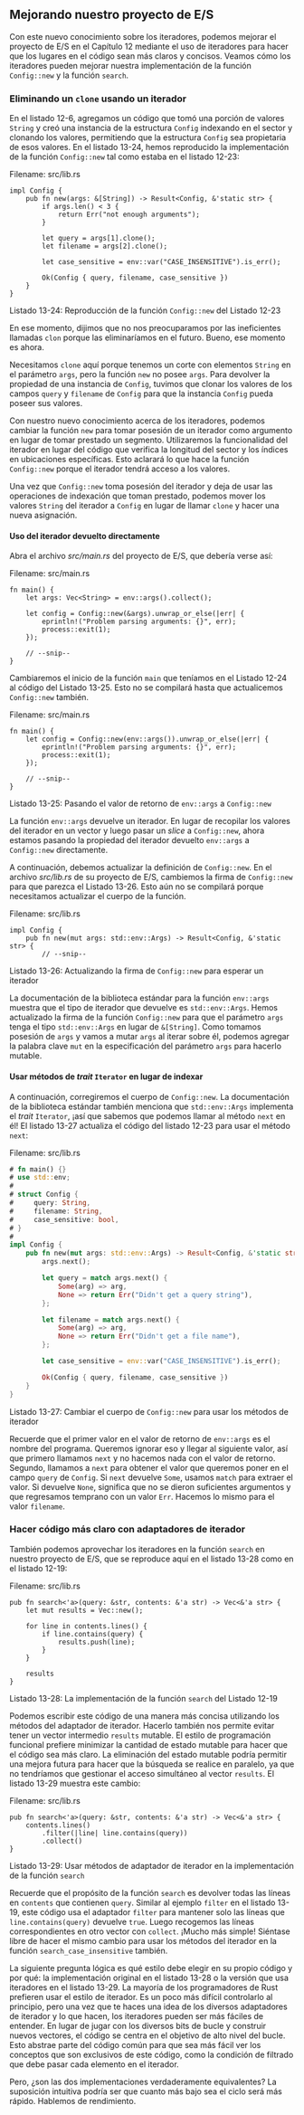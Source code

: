 ## Mejorando nuestro proyecto de E/S

Con este nuevo conocimiento sobre los iteradores, podemos mejorar el proyecto
de E/S en el Capítulo 12 mediante el uso de iteradores para hacer que los
lugares en el código sean más claros y concisos. Veamos cómo los iteradores
pueden mejorar nuestra implementación de la función `Config::new` y la
función `search`.

### Eliminando un `clone` usando un iterador

En el listado 12-6, agregamos un código que tomó una porción de valores
`String` y creó una instancia de la estructura `Config` indexando en el
sector y clonando los valores, permitiendo que la estructura `Config` sea
propietaria de esos valores. En el listado 13-24, hemos reproducido la
implementación de la función `Config::new` tal como estaba en el listado
12-23:

<span class="filename">Filename: src/lib.rs</span>

```rust,ignore
impl Config {
    pub fn new(args: &[String]) -> Result<Config, &'static str> {
        if args.len() < 3 {
            return Err("not enough arguments");
        }

        let query = args[1].clone();
        let filename = args[2].clone();

        let case_sensitive = env::var("CASE_INSENSITIVE").is_err();

        Ok(Config { query, filename, case_sensitive })
    }
}
```

<span class="caption">Listado 13-24: Reproducción de la función
`Config::new` del Listado 12-23</span>

En ese momento, dijimos que no nos preocuparamos por las ineficientes
llamadas `clon` porque las eliminaríamos en el futuro. Bueno, ese momento es
ahora.

Necesitamos `clone` aquí porque tenemos un corte con elementos `String` en el
parámetro `args`, pero la función `new` no posee `args`. Para devolver la
propiedad de una instancia de `Config`, tuvimos que clonar los valores de los
campos `query` y `filename` de `Config` para que la instancia `Config` pueda
poseer sus valores.

Con nuestro nuevo conocimiento acerca de los iteradores, podemos cambiar la
función `new` para tomar posesión de un iterador como argumento en lugar de
tomar prestado un segmento. Utilizaremos la funcionalidad del iterador en
lugar del código que verifica la longitud del sector y los índices en
ubicaciones específicas. Esto aclarará lo que hace la función `Config::new`
porque el iterador tendrá acceso a los valores.

Una vez que `Config::new` toma posesión del iterador y deja de usar las
operaciones de indexación que toman prestado, podemos mover los valores
`String` del iterador a `Config` en lugar de llamar `clone` y hacer una nueva
asignación.

#### Uso del iterador devuelto directamente

Abra el archivo *src/main.rs* del proyecto de E/S, que debería verse
así:

<span class="filename">Filename: src/main.rs</span>

```rust,ignore
fn main() {
    let args: Vec<String> = env::args().collect();

    let config = Config::new(&args).unwrap_or_else(|err| {
        eprintln!("Problem parsing arguments: {}", err);
        process::exit(1);
    });

    // --snip--
}
```

Cambiaremos el inicio de la función `main` que teníamos en el Listado 12-24
al código del Listado 13-25. Esto no se compilará hasta que actualicemos
`Config::new` también.

<span class="filename">Filename: src/main.rs</span>

```rust,ignore
fn main() {
    let config = Config::new(env::args()).unwrap_or_else(|err| {
        eprintln!("Problem parsing arguments: {}", err);
        process::exit(1);
    });

    // --snip--
}
```

<span class="caption">Listado 13-25: Pasando el valor de retorno de
`env::args` a `Config::new`</span>

La función `env::args` devuelve un iterador. En lugar de recopilar los valores del iterador en un vector y luego pasar un *slice* a `Config::new`, ahora estamos pasando la propiedad del iterador devuelto `env::args` a
`Config::new` directamente.

A continuación, debemos actualizar la definición de `Config::new`. En el
archivo *src/lib.rs* de su proyecto de E/S, cambiemos la firma de
`Config::new` para que parezca el Listado 13-26. Esto aún no se compilará
porque necesitamos actualizar el cuerpo de la función.

<span class="filename">Filename: src/lib.rs</span>

```rust,ignore
impl Config {
    pub fn new(mut args: std::env::Args) -> Result<Config, &'static str> {
        // --snip--
```

<span class="caption">Listado 13-26: Actualizando la firma de `Config::new`
para esperar un iterador</span>

La documentación de la biblioteca estándar para la función `env::args`
muestra que el tipo de iterador que devuelve es `std::env::Args`. Hemos
actualizado la firma de la función `Config::new` para que el parámetro
`args` tenga el tipo `std::env::Args` en lugar de `&[String]`. Como tomamos
posesión de `args` y vamos a mutar `args` al iterar sobre él, podemos agregar
la palabra clave `mut` en la especificación del parámetro `args` para hacerlo
mutable.

#### Usar métodos de *trait* `Iterator` en lugar de indexar

A continuación, corregiremos el cuerpo de `Config::new`. La documentación de
la biblioteca estándar también menciona que `std::env::Args` implementa el
*trait* `Iterator`, ¡así que sabemos que podemos llamar al método `next` en
él! El listado 13-27 actualiza el código del listado 12-23 para usar el
método `next`:

<span class="filename">Filename: src/lib.rs</span>

```rust
# fn main() {}
# use std::env;
#
# struct Config {
#     query: String,
#     filename: String,
#     case_sensitive: bool,
# }
#
impl Config {
    pub fn new(mut args: std::env::Args) -> Result<Config, &'static str> {
        args.next();

        let query = match args.next() {
            Some(arg) => arg,
            None => return Err("Didn't get a query string"),
        };

        let filename = match args.next() {
            Some(arg) => arg,
            None => return Err("Didn't get a file name"),
        };

        let case_sensitive = env::var("CASE_INSENSITIVE").is_err();

        Ok(Config { query, filename, case_sensitive })
    }
}
```

<span class="caption">Listado 13-27: Cambiar el cuerpo de `Config::new`
para usar los métodos de iterador</span>

Recuerde que el primer valor en el valor de retorno de `env::args` es el
nombre del programa. Queremos ignorar eso y llegar al siguiente valor, así
que primero llamamos `next` y no hacemos nada con el valor de retorno.
Segundo, llamamos a `next` para obtener el valor que queremos poner en el
campo `query` de `Config`. Si `next` devuelve `Some`, usamos `match` para
extraer el valor. Si devuelve `None`, significa que no se dieron suficientes
argumentos y que regresamos temprano con un valor `Err`. Hacemos lo mismo
para el valor `filename`.

### Hacer código más claro con adaptadores de iterador

También podemos aprovechar los iteradores en la función `search` en nuestro
proyecto de E/S, que se reproduce aquí en el listado 13-28 como en el listado
12-19:

<span class="filename">Filename: src/lib.rs</span>

```rust,ignore
pub fn search<'a>(query: &str, contents: &'a str) -> Vec<&'a str> {
    let mut results = Vec::new();

    for line in contents.lines() {
        if line.contains(query) {
            results.push(line);
        }
    }

    results
}
```

<span class="caption">Listado 13-28: La implementación de la función
`search` del Listado 12-19</span>

Podemos escribir este código de una manera más concisa utilizando los métodos
del adaptador de iterador. Hacerlo también nos permite evitar tener un vector
intermedio `results` mutable. El estilo de programación funcional prefiere
minimizar la cantidad de estado mutable para hacer que el código sea más
claro. La eliminación del estado mutable podría permitir una mejora futura
para hacer que la búsqueda se realice en paralelo, ya que no tendríamos que
gestionar el acceso simultáneo al vector `results`. El listado 13-29 muestra
este cambio:

<span class="filename">Filename: src/lib.rs</span>

```rust,ignore
pub fn search<'a>(query: &str, contents: &'a str) -> Vec<&'a str> {
    contents.lines()
        .filter(|line| line.contains(query))
        .collect()
}
```

<span class="caption">Listado 13-29: Usar métodos de adaptador de iterador en
la implementación de la función `search`</span>

Recuerde que el propósito de la función `search` es devolver todas las líneas
en `contents` que contienen `query`. Similar al ejemplo `filter` en el
listado 13-19, este código usa el adaptador `filter` para mantener solo las
líneas que `line.contains(query)` devuelve `true`. Luego recogemos las líneas
correspondientes en otro vector con `collect`. ¡Mucho más simple! Siéntase
libre de hacer el mismo cambio para usar los métodos del iterador en la
función `search_case_insensitive` también.

La siguiente pregunta lógica es qué estilo debe elegir en su propio código y
por qué: la implementación original en el listado 13-28 o la versión que usa
iteradores en el listado 13-29. La mayoría de los programadores de Rust
prefieren usar el estilo de iterador. Es un poco más difícil controlarlo al
principio, pero una vez que te haces una idea de los diversos adaptadores de
iterador y lo que hacen, los iteradores pueden ser más fáciles de entender.
En lugar de jugar con los diversos bits de bucle y construir nuevos vectores,
el código se centra en el objetivo de alto nivel del bucle. Esto abstrae
parte del código común para que sea más fácil ver los conceptos que son
exclusivos de este código, como la condición de filtrado que debe pasar cada
elemento en el iterador.

Pero, ¿son las dos implementaciones verdaderamente equivalentes? La
suposición intuitiva podría ser que cuanto más bajo sea el ciclo será más
rápido. Hablemos de rendimiento.